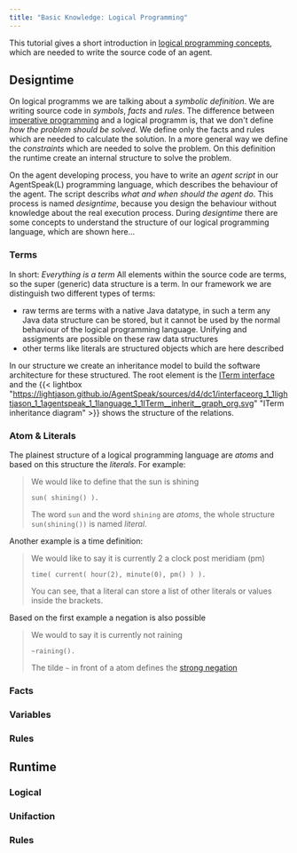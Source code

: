 ```yaml
---
title: "Basic Knowledge: Logical Programming"
---
```

This tutorial gives a short introduction in [logical programming concepts](https://en.wikipedia.org/wiki/Logic_programming), which are needed to write the source code of an agent.

## Designtime

On logical programms we are talking about a _symbolic definition_. We are writing source code in _symbols_, _facts_ and _rules_. The difference between [imperative programming](https://en.wikipedia.org/wiki/Imperative_programming) and a logical programm is, that we don't define _how the problem should be solved_. We define only the facts and rules which are needed to calculate the solution. In a more general way we define the _constraints_ which are needed to solve the problem. On this definition the runtime create an internal structure to solve the problem.

On the agent developing process, you have to write an _agent script_ in our AgentSpeak(L) programming language, which describes the behaviour of the agent. The script describs _what and when should the agent do_. This process is named _designtime_, because you design the behaviour without knowledge about the real execution process. During _designtime_ there are some concepts to understand the structure of our logical programming language, which are shown here...



### Terms

In short: _Everything is a term_
All elements within the source code are terms, so the super (generic) data structure is a term. In our framework we are distinguish two different types of terms:

* raw terms are terms with a native Java datatype, in such a term any Java data structure can be stored, but it cannot be used by the normal behaviour of the logical programming language. Unifying and assigments are possible on these raw data structures
* other terms like literals are structured objects which are here described

In our structure we create an inheritance model to build the software architecture for these structured. The root element is the [ITerm interface](https://lightjason.github.io/AgentSpeak/sources/d9/d34/interfaceorg_1_1lightjason_1_1agentspeak_1_1language_1_1ITerm.html) and the {{< lightbox "https://lightjason.github.io/AgentSpeak/sources/d4/dc1/interfaceorg_1_1lightjason_1_1agentspeak_1_1language_1_1ITerm__inherit__graph_org.svg" "ITerm inheritance diagram" >}} shows the structure of the relations.

### Atom & Literals

The plainest structure of a logical programming language are _atoms_ and based on this structure the _literals_. For example:

> We would like to define that the sun is shining
> <pre><code class="prolog">sun( shining() ).</pre></code>
> The word ```sun``` and the word ```shining``` are _atoms_, the whole structure ```sun(shining())``` is named _literal_.

Another example is a time definition:

> We would like to say it is currently 2 a clock post meridiam (pm)
> <pre><code class="prolog">time( current( hour(2), minute(0), pm() ) ).</pre></code>
> You can see, that a literal can store a list of other literals or values inside the brackets.

Based on the first example a negation is also possible

> We would to say it is currently not raining
> <pre><code class="prolog">~raining().</pre></code>
> The tilde ```~``` in front of a atom defines the [strong negation](https://en.wikipedia.org/wiki/Stable_model_semantics#Strong_negation)







### Facts

### Variables

### Rules




## Runtime

### Logical

### Unifaction

### Rules


